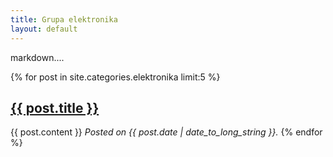```yaml
---
title: Grupa elektronika
layout: default
---
```


markdown....

<!-- postovi u okviru categorie elektronina -->

{% for post in site.categories.elektronika limit:5 %}
  <h2><a href="{{ post.url }}">{{ post.title }}</a></h2>
  {{ post.content }}
  <em>Posted on {{ post.date | date_to_long_string }}.</em>
{% endfor %}

